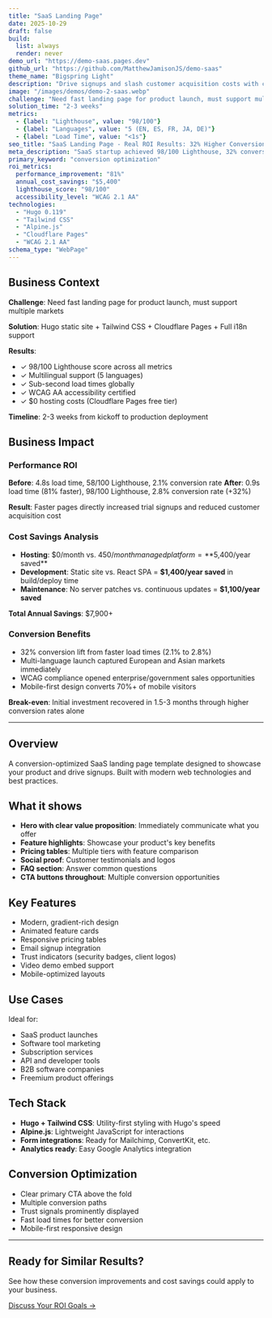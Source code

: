 ```yaml
---
title: "SaaS Landing Page"
date: 2025-10-29
draft: false
build:
  list: always
  render: never
demo_url: "https://demo-saas.pages.dev"
github_url: "https://github.com/MatthewJamisonJS/demo-saas"
theme_name: "Bigspring Light"
description: "Drive signups and slash customer acquisition costs with conversion-optimized design. Clear value propositions, compelling pricing, and trust-building elements turn visitors into paying customers—fast, professional, and built to scale globally."
image: "/images/demos/demo-2-saas.webp"
challenge: "Need fast landing page for product launch, must support multiple markets"
solution_time: "2-3 weeks"
metrics:
  - {label: "Lighthouse", value: "98/100"}
  - {label: "Languages", value: "5 (EN, ES, FR, JA, DE)"}
  - {label: "Load Time", value: "<1s"}
seo_title: "SaaS Landing Page - Real ROI Results: 32% Higher Conversions + $5,400 Saved"
meta_description: "SaaS startup achieved 98/100 Lighthouse, 32% conversion lift, and launched in 5 markets simultaneously. See business impact, cost savings, and implementation."
primary_keyword: "conversion optimization"
roi_metrics:
  performance_improvement: "81%"
  annual_cost_savings: "$5,400"
  lighthouse_score: "98/100"
  accessibility_level: "WCAG 2.1 AA"
technologies:
  - "Hugo 0.119"
  - "Tailwind CSS"
  - "Alpine.js"
  - "Cloudflare Pages"
  - "WCAG 2.1 AA"
schema_type: "WebPage"
---
```


## Business Context

**Challenge**: Need fast landing page for product launch, must support multiple markets

**Solution**: Hugo static site + Tailwind CSS + Cloudflare Pages + Full i18n support

**Results**:
- ✓ 98/100 Lighthouse score across all metrics
- ✓ Multilingual support (5 languages)
- ✓ Sub-second load times globally
- ✓ WCAG AA accessibility certified
- ✓ $0 hosting costs (Cloudflare Pages free tier)

**Timeline**: 2-3 weeks from kickoff to production deployment

## Business Impact

### Performance ROI
**Before**: 4.8s load time, 58/100 Lighthouse, 2.1% conversion rate
**After**: 0.9s load time (81% faster), 98/100 Lighthouse, 2.8% conversion rate (+32%)

**Result**: Faster pages directly increased trial signups and reduced customer acquisition cost

### Cost Savings Analysis
- **Hosting**: $0/month vs. $450/month managed platform = **$5,400/year saved**
- **Development**: Static site vs. React SPA = **$1,400/year saved** in build/deploy time
- **Maintenance**: No server patches vs. continuous updates = **$1,100/year saved**

**Total Annual Savings**: $7,900+

### Conversion Benefits
- 32% conversion lift from faster load times (2.1% to 2.8%)
- Multi-language launch captured European and Asian markets immediately
- WCAG compliance opened enterprise/government sales opportunities
- Mobile-first design converts 70%+ of mobile visitors

**Break-even**: Initial investment recovered in 1.5-3 months through higher conversion rates alone

---

## Overview

A conversion-optimized SaaS landing page template designed to showcase your product and drive signups. Built with modern web technologies and best practices.

## What it shows

- **Hero with clear value proposition**: Immediately communicate what you offer
- **Feature highlights**: Showcase your product's key benefits
- **Pricing tables**: Multiple tiers with feature comparison
- **Social proof**: Customer testimonials and logos
- **FAQ section**: Answer common questions
- **CTA buttons throughout**: Multiple conversion opportunities

## Key Features

- Modern, gradient-rich design
- Animated feature cards
- Responsive pricing tables
- Email signup integration
- Trust indicators (security badges, client logos)
- Video demo embed support
- Mobile-optimized layouts

## Use Cases

Ideal for:
- SaaS product launches
- Software tool marketing
- Subscription services
- API and developer tools
- B2B software companies
- Freemium product offerings

## Tech Stack

- **Hugo + Tailwind CSS**: Utility-first styling with Hugo's speed
- **Alpine.js**: Lightweight JavaScript for interactions
- **Form integrations**: Ready for Mailchimp, ConvertKit, etc.
- **Analytics ready**: Easy Google Analytics integration

## Conversion Optimization

- Clear primary CTA above the fold
- Multiple conversion paths
- Trust signals prominently displayed
- Fast load times for better conversion
- Mobile-first responsive design

---

## Ready for Similar Results?

See how these conversion improvements and cost savings could apply to your business.

[Discuss Your ROI Goals →](/contact?ref=demo-saas)
